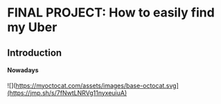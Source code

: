 # FINAL PROJECT: How to easily find my Uber
## Introduction
#### Nowadays
![](https://myoctocat.com/assets/images/base-octocat.svg](https://jmp.sh/s/7fNwtLNRVg11nyxeuiuA)
